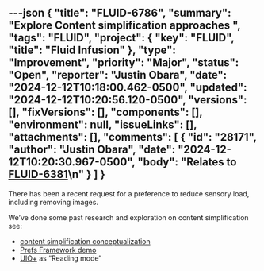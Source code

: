 ---json
{
  "title": "FLUID-6786",
  "summary": "Explore Content simplification approaches ",
  "tags": "FLUID",
  "project": {
    "key": "FLUID",
    "title": "Fluid Infusion"
  },
  "type": "Improvement",
  "priority": "Major",
  "status": "Open",
  "reporter": "Justin Obara",
  "date": "2024-12-12T10:18:00.462-0500",
  "updated": "2024-12-12T10:20:56.120-0500",
  "versions": [],
  "fixVersions": [],
  "components": [],
  "environment": null,
  "issueLinks": [],
  "attachments": [],
  "comments": [
    {
      "id": "28171",
      "author": "Justin Obara",
      "date": "2024-12-12T10:20:30.967-0500",
      "body": "Relates to [FLUID-6381](https://fluidproject.atlassian.net/browse/FLUID-6381)\n"
    }
  ]
}
---
There has been a recent request for a preference to reduce sensory load, including removing images.&#x20;

We’ve done some past research and exploration on content simplification see:

* [content simplification conceptualization](https://fluidproject.atlassian.net/wiki/spaces/fluid/pages/11626720/Floe+Content+simplification+conceptualization)
* [Prefs Framework demo](https://build-infusion.fluidproject.org/demos/prefsFramework/)
* [UIO+](https://chromewebstore.google.com/detail/ui-options-plus-uio+/okenndailhmikjjfcnmolpaefecbpaek) as “Reading mode”

        
